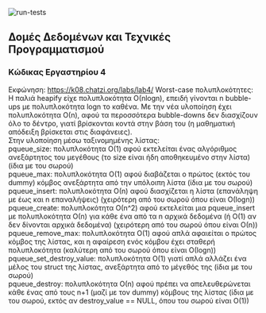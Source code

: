 ![run-tests](../../workflows/run-tests/badge.svg)

## Δομές Δεδομένων και Τεχνικές Προγραμματισμού

### Κώδικας Εργαστηρίου 4

Εκφώνηση: https://k08.chatzi.org/labs/lab4/ 
Worst-case πολυπλοκότητες:<br>
Η παλιά heapify είχε πολυπλοκότητα Ο(nlogn), επειδή γίνονται n bubble-ups με πολυπλοκότητα logn το καθένα. Με την νέα υλοποίηση έχει πολυπλοκότητα Ο(n), αφού τα περοσσότερα bubble-downs δεν διασχίζουν όλο το δέντρο, γιατί βρίσκονται κοντά στην βάση του (η μαθηματική απόδειξη βρίσκεται στις διαφάνειες).<br>
Στην υλοποίηση μέσω ταξινομημένης λίστας:<br>
pqueue_size: πολυπλοκότητα Ο(1) αφού εκτελείται ένας αλγόριθμος ανεξάρτητος του μεγέθους (το size είναι ήδη αποθηκευμένο στην λίστα) (ίδια με του σωρού)<br>
pqueue_max: πολυπλοκότητα Ο(1) αφού διαβάζεται ο πρώτος (εκτός του dummy) κόμβος ανεξάρτητα από την υπόλοιπη λίστα (ίδια με του σωρού)<br>
pqueue_insert: πολυπλοκότητα Ο(n) αφού διασχίζεται η λίστα (επανάληψη με έως και n επαναλήψεις) (χειρότερη από του σωρού όπου είναι Ο(logn))<br>
pqueue_create: πολυπλοκότητα Ο(n^2) αφού εκτελείται μια pqueue_insert με πολυπλοκότητα Ο(n) για κάθε ένα από τα n αρχικά δεδομένα (ή Ο(1) αν δεν δίνονται αρχικά δεδομένα) (χειρότερη από του σωρού όπου είναι Ο(n))<br>
pqueue_remove_max: πολυπλοκότητα Ο(1) αφού απλά αφαιείται ο πρώτος κόμβος της λίστας, και η αφαίρεση ενός κόμβου έχει σταθερή πολυπλοκότητα (καλύτερη από του σωρού όπου είναι Ο(logn))<br>
pqueue_set_destroy_value: πολυπλοκότητα Ο(1) γιατί απλά αλλάζει ένα μέλος του struct της λίστας, ανεξάρτητα από το μέγεθός της (ίδια με του σωρού)<br>
pqueue_destroy: πολυπλοκότητα Ο(n) αφού πρέπει να απελευθερώνεται κάθε ένας από τους n+1 (μαζί με τον dummy) κόμβους της λίστας (ίδια με του σωρού, εκτός αν destroy_value == NULL, όπου του σωρού είναι Ο(1))